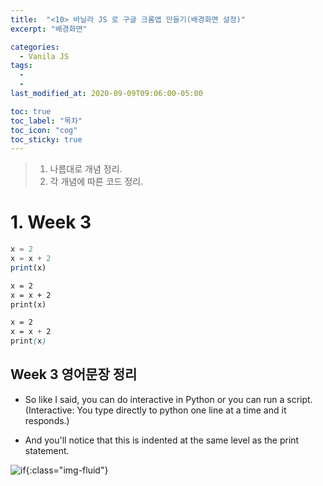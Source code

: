 ```yaml
---
title:  "<10> 바닐라 JS 로 구글 크롬앱 만들기(배경화면 설정)"
excerpt: "배경화면"

categories:
  - Vanila JS
tags:
  - 
  - 
last_modified_at: 2020-09-09T09:06:00-05:00

toc: true
toc_label: "목차"
toc_icon: "cog"
toc_sticky: true
---
```


> 1. 나름대로 개념 정리.  
> 2. 각 개념에 따른 코드 정리.  


# 1. Week 3



```javascript
x = 2
x = x + 2
print(x)
```

```html
x = 2
x = x + 2
print(x)
```

```css
x = 2
x = x + 2
print(x)
```

## Week 3 영어문장 정리

- So like I said, you can do interactive in Python or you can run a script.(Interactive: You type directly to python one line at a time and it responds.)  

- And you'll notice that this is indented at the same level as the print statement.

![if](https://yeonghunko.github.io/assets/img/coursera-python/if.png){:class="img-fluid"}




